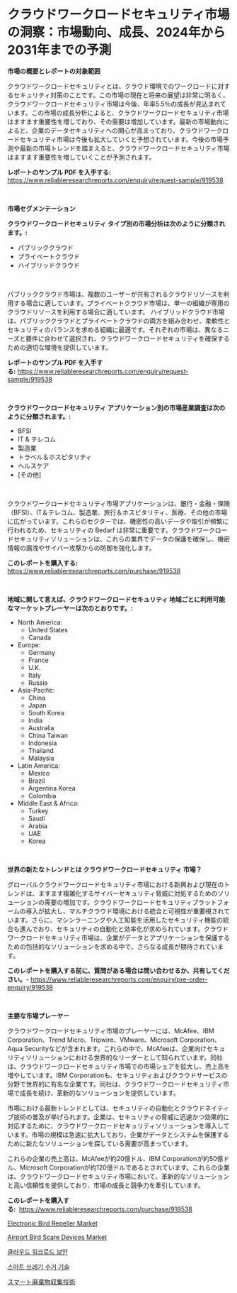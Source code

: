 <p><h1>クラウドワークロードセキュリティ市場の洞察：市場動向、成長、2024年から2031年までの予測</h1></p><p><strong>市場の概要とレポートの対象範囲</strong></p>
<p><p>クラウドワークロードセキュリティとは、クラウド環境でのワークロードに対するセキュリティ対策のことです。この市場の現在と将来の展望は非常に明るく、クラウドワークロードセキュリティ市場は今後、年率5.5％の成長が見込まれています。この市場の成長分析によると、クラウドワークロードセキュリティ市場はますます重要性を増しており、その需要は増加しています。最新の市場動向によると、企業のデータセキュリティへの関心が高まっており、クラウドワークロードセキュリティ市場は今後も拡大していくと予想されています。今後の市場予測や最新の市場トレンドを踏まえると、クラウドワークロードセキュリティ市場はますます重要性を増していくことが予測されます。</p></p>
<p><strong>レポートのサンプル PDF を入手する:</strong> <a href="https://www.reliableresearchreports.com/enquiry/request-sample/919538">https://www.reliableresearchreports.com/enquiry/request-sample/919538</a></p>
<p>&nbsp;</p>
<p><strong>市場セグメンテーション</strong></p>
<p><strong>クラウドワークロードセキュリティ タイプ別の市場分析は次のように分類されます。:</strong></p>
<p><ul><li>パブリッククラウド</li><li>プライベートクラウド</li><li>ハイブリッドクラウド</li></ul></p>
<p>&nbsp;</p>
<p><p>パブリッククラウド市場は、複数のユーザーが共有されるクラウドリソースを利用する場合に適しています。プライベートクラウド市場は、単一の組織が専用のクラウドリソースを利用する場合に適しています。 ハイブリッドクラウド市場は、パブリッククラウドとプライベートクラウドの両方を組み合わせ、柔軟性とセキュリティのバランスを求める組織に最適です。それぞれの市場は、異なるニーズと要件に合わせて選択され、クラウドワークロードセキュリティを確保するための適切な環境を提供しています。</p></p>
<p><strong>レポートのサンプル PDF を入手する:</strong>&nbsp;<a href="https://www.reliableresearchreports.com/enquiry/request-sample/919538">https://www.reliableresearchreports.com/enquiry/request-sample/919538</a></p>
<p>&nbsp;</p>
<p><strong> クラウドワークロードセキュリティ アプリケーション別の市場産業調査は次のように分類されます。:</strong></p>
<p><ul><li>BFSI</li><li>IT & テレコム</li><li>製造業</li><li>トラベル＆ホスピタリティ</li><li>ヘルスケア</li><li>[その他]</li></ul></p>
<p>&nbsp;</p>
<p><p>クラウドワークロードセキュリティ市場アプリケーションは、銀行・金融・保険（BFSI）、IT＆テレコム、製造業、旅行＆ホスピタリティ、医療、その他の市場に広がっています。これらのセクターでは、機密性の高いデータや取引が頻繁に行われるため、セキュリティの Bedarf は非常に重要です。クラウドワークロードセキュリティソリューションは、これらの業界でデータの保護を確保し、機密情報の漏洩やサイバー攻撃からの防御を強化します。</p></p>
<p><strong>このレポートを購入する:</strong>&nbsp; <a href="https://www.reliableresearchreports.com/purchase/919538">https://www.reliableresearchreports.com/purchase/919538</a></p>
<p>&nbsp;</p>
<p><strong>地域に関して言えば、クラウドワークロードセキュリティ 地域ごとに利用可能なマーケットプレーヤーは次のとおりです。:</strong></p>
<p><ul>
    <li>
        North America:
        <ul>
            <li>United States</li>
            <li>Canada</li>
        </ul>
    </li>
    <li>
        Europe:
        <ul>
            <li>Germany</li>
            <li>France</li>
            <li>U.K.</li>
            <li>Italy</li>
            <li>Russia</li>
        </ul>
    </li>
    <li>
        Asia-Pacific:
        <ul>
            <li>China</li>
            <li>Japan</li>
            <li>South Korea</li>
            <li>India</li>
            <li>Australia</li>
            <li>China Taiwan</li>
            <li>Indonesia</li>
            <li>Thailand</li>
            <li>Malaysia</li>
        </ul>
    </li>
    <li>
        Latin America:
        <ul>
            <li>Mexico</li>
            <li>Brazil</li>
            <li>Argentina Korea</li>
            <li>Colombia</li>
        </ul>
    </li>
    <li>
        Middle East & Africa:
        <ul>
            <li>Turkey</li>
            <li>Saudi</li>
            <li>Arabia</li>
            <li>UAE</li>
            <li>Korea</li>
        </ul>
    </li>
    </ul></p>
<p>&nbsp;</p>
<p><strong>世界の新たなトレンドとは クラウドワークロードセキュリティ 市場？</strong></p>
<p><p>グローバルクラウドワークロードセキュリティ市場における新興および現在のトレンドは、ますます複雑化するサイバーセキュリティ脅威に対処するためのソリューションの需要の増加です。クラウドワークロードセキュリティプラットフォームの導入が拡大し、マルチクラウド環境における統合と可視性が重要視されています。さらに、マシンラーニングや人工知能を活用したセキュリティ機能の統合も進んでおり、セキュリティの自動化と効率化が求められています。クラウドワークロードセキュリティ市場は、企業がデータとアプリケーションを保護するための包括的なソリューションを求める中で、さらなる成長が期待されています。</p></p>
<p><strong>このレポートを購入する前に、質問がある場合は問い合わせるか、共有してください。</strong>- <a href="https://www.reliableresearchreports.com/enquiry/pre-order-enquiry/919538">https://www.reliableresearchreports.com/enquiry/pre-order-enquiry/919538</a></p>
<p>&nbsp;</p>
<p><strong>主要な市場プレーヤー</strong></p>
<p><p>クラウドワークロードセキュリティ市場のプレーヤーには、McAfee、IBM Corporation、Trend Micro、Tripwire、VMware、Microsoft Corporation、Aqua Securityなどが含まれます。これらの中で、McAfeeは、企業向けセキュリティソリューションにおける世界的なリーダーとして知られています。同社は、クラウドワークロードセキュリティ市場での市場シェアを拡大し、売上高を増やしています。IBM Corporationも、セキュリティおよびクラウドサービスの分野で世界的に有名な企業です。同社は、クラウドワークロードセキュリティ市場で成長を続け、革新的なソリューションを提供しています。</p><p>市場における最新トレンドとしては、セキュリティの自動化とクラウドネイティブ技術の普及が挙げられます。企業は、セキュリティの脅威に迅速かつ効果的に対応するために、クラウドワークロードセキュリティソリューションを導入しています。市場の規模は急速に拡大しており、企業がデータとシステムを保護するために新たなソリューションを探している需要が高まっています。</p><p>これらの企業の売上高は、McAfeeが約20億ドル、IBM Corporationが約50億ドル、Microsoft Corporationが約120億ドルであるとされています。これらの企業は、クラウドワークロードセキュリティ市場において、革新的なソリューションと高い信頼性を提供しており、市場の成長と競争力を牽引しています。</p></p>
<p><strong>このレポートを購入する:</strong>&nbsp;&nbsp;<a href="https://www.reliableresearchreports.com/purchase/919538">https://www.reliableresearchreports.com/purchase/919538</a></p>
<p><p><a href="https://issuu.com/reportprime-2/docs/electronic-bird-repeller-market-size-2030.pptx">Electronic Bird Repeller Market</a></p><p><a href="https://issuu.com/reportprime-2/docs/airport-bird-scare-devices-market-size-2030.pptx">Airport Bird Scare Devices Market</a></p><p><a href="https://github.com/sougarounis/Market-Research-Report-List-2/blob/main/6869595182950.md">클라우드 워크로드 보안</a></p><p><a href="https://github.com/laholand/Market-Research-Report-List-2/blob/main/4683410182949.md">스마트 쓰레기 수거 기술</a></p><p><a href="https://github.com/lababdou/Market-Research-Report-List-2/blob/main/6237614182954.md">スマート廃棄物収集技術</a></p></p>